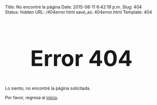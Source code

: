 Title: No encontré la página
Date: 2015-08-11 6:42:19 p.m.
Slug: 404  
Status: hidden
URL: /404error.html
save_as: 404error.html
Template: 404


<h1 style="font-size:72px; text-align:center;">Error 404</h1>

Lo siento, no encontré la página solicitada.

Por favor, regresa al [inicio](/).
